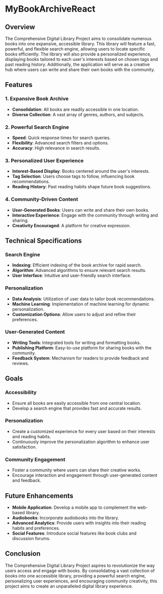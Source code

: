 # MyBookArchiveReact

## Overview
The Comprehensive Digital Library Project aims to consolidate numerous books into one expansive, accessible library. This library will feature a fast, powerful, and flexible search engine, allowing users to locate specific books efficiently. The library will also provide a personalized experience, displaying books tailored to each user's interests based on chosen tags and past reading history. Additionally, the application will serve as a creative hub where users can write and share their own books with the community.

## Features

### 1. Expansive Book Archive
- **Consolidation**: All books are readily accessible in one location.
- **Diverse Collection**: A vast array of genres, authors, and subjects.

### 2. Powerful Search Engine
- **Speed**: Quick response times for search queries.
- **Flexibility**: Advanced search filters and options.
- **Accuracy**: High relevance in search results.

### 3. Personalized User Experience
- **Interest-Based Display**: Books centered around the user's interests.
- **Tag Selection**: Users choose tags to follow, influencing book recommendations.
- **Reading History**: Past reading habits shape future book suggestions.

### 4. Community-Driven Content
- **User-Generated Books**: Users can write and share their own books.
- **Interactive Experience**: Engage with the community through writing and sharing.
- **Creativity Encouraged**: A platform for creative expression.

## Technical Specifications

### Search Engine
- **Indexing**: Efficient indexing of the book archive for rapid search.
- **Algorithm**: Advanced algorithms to ensure relevant search results.
- **User Interface**: Intuitive and user-friendly search interface.

### Personalization
- **Data Analysis**: Utilization of user data to tailor book recommendations.
- **Machine Learning**: Implementation of machine learning for dynamic personalization.
- **Customization Options**: Allow users to adjust and refine their preferences.

### User-Generated Content
- **Writing Tools**: Integrated tools for writing and formatting books.
- **Publishing Platform**: Easy-to-use platform for sharing books with the community.
- **Feedback System**: Mechanism for readers to provide feedback and reviews.

## Goals

### Accessibility
- Ensure all books are easily accessible from one central location.
- Develop a search engine that provides fast and accurate results.

### Personalization
- Create a customized experience for every user based on their interests and reading habits.
- Continuously improve the personalization algorithm to enhance user satisfaction.

### Community Engagement
- Foster a community where users can share their creative works.
- Encourage interaction and engagement through user-generated content and feedback.

## Future Enhancements

- **Mobile Application**: Develop a mobile app to complement the web-based library.
- **Audiobooks**: Incorporate audiobooks into the library.
- **Advanced Analytics**: Provide users with insights into their reading habits and preferences.
- **Social Features**: Introduce social features like book clubs and discussion forums.

## Conclusion
The Comprehensive Digital Library Project aspires to revolutionize the way users access and engage with books. By consolidating a vast collection of books into one accessible library, providing a powerful search engine, personalizing user experiences, and encouraging community creativity, this project aims to create an unparalleled digital library experience.
